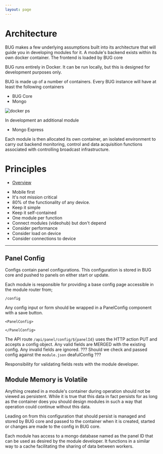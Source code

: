 ```yaml
---
layout: page
---
```


# Architecture

BUG makes a few underlying assumptions built into its architecture that will guide you in developing modules for it. A module's backend exists within its own docker container. The frontend is loaded by BUG core

BUG runs entirely in Docker. It can be run locally, but this is designed for development purposes only.

BUG is made up of a number of containers. Every BUG instance will have at least the following containers

-   BUG Core
-   Mongo

![docker ps](/assets/images/bug-architecture.png)

In development an additional module

-   Mongo Express

Each module is then allocated its own container, an isolated environment to carry out backend monitoring, control and data acquisition functions associated with controlling broadcast infrastructure.

# Principles

-   [Overview ](/pages/architecture/overview.html)

*   Mobile first
*   It's not mission critical
*   80% of the functionality of any device.
*   Keep it simple
*   Keep it self-contained
*   One module per function
*   Connect modules (videohub) but don't depend
*   Consider performance
*   Consider load on device
*   Consider connections to device

---

## Panel Config

Configs contain panel configurations. This configuration is stored in BUG core and pushed to panels on either start or update.

Each module is responsible for providing a base config page accessible in the module router from;

`/config`

Any config input or form should be wrapped in a PanelConfig component with a save button.

```
<PanelConfig>

</PanelConfig>
```

The API route `/api/panel/config/${panelId}` uses the HTTP action PUT and accepts a config object. Any valid fields are MERGED with the existing config. Any invalid fields are ignored. ??? Should we check and passed config against the `module.json` deafulConfig ???

Responsibility for validating fields rests with the module developer.

## Module Memory is Volatile

Anything created in a module's container during operation should not be viewed as persistent. While it is true that this data in fact persists for as long as the container does you should design modules in such a way that operation could continue without this data.

Leading on from this configuration that should persist is managed and stored by BUG core and passed to the container when it is created, started or changes are made to the config in BUG core.

Each module has access to a mongo database named as the panel ID that can be used as desired by the module developer. It functions in a similar way to a cache facilitating the sharing of data between workers.
